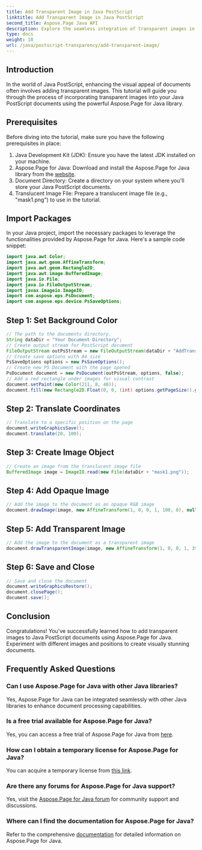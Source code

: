```yaml
---
title: Add Transparent Image in Java PostScript
linktitle: Add Transparent Image in Java PostScript
second_title: Aspose.Page Java API
description: Explore the seamless integration of transparent images in Java PostScript documents with Aspose.Page for Java. Elevate your document visualizations effortlessly.
type: docs
weight: 10
url: /java/postscript-transparency/add-transparent-image/
---
```

## Introduction
In the world of Java PostScript, enhancing the visual appeal of documents often involves adding transparent images. This tutorial will guide you through the process of incorporating transparent images into your Java PostScript documents using the powerful Aspose.Page for Java library.
## Prerequisites
Before diving into the tutorial, make sure you have the following prerequisites in place:
1. Java Development Kit (JDK): Ensure you have the latest JDK installed on your machine.
2. Aspose.Page for Java: Download and install the Aspose.Page for Java library from the [website](https://releases.aspose.com/page/java/).
3. Document Directory: Create a directory on your system where you'll store your Java PostScript documents.
4. Translucent Image File: Prepare a translucent image file (e.g., "mask1.png") to use in the tutorial.
## Import Packages
In your Java project, import the necessary packages to leverage the functionalities provided by Aspose.Page for Java. Here's a sample code snippet:
```java
import java.awt.Color;
import java.awt.geom.AffineTransform;
import java.awt.geom.Rectangle2D;
import java.awt.image.BufferedImage;
import java.io.File;
import java.io.FileOutputStream;
import javax.imageio.ImageIO;
import com.aspose.eps.PsDocument;
import com.aspose.eps.device.PsSaveOptions;
```
## Step 1: Set Background Color
```java
// The path to the documents directory.
String dataDir = "Your Document Directory";
// Create output stream for PostScript document
FileOutputStream outPsStream = new FileOutputStream(dataDir + "AddTransparentImage_outPS.ps");
// Create save options with A4 size
PsSaveOptions options = new PsSaveOptions();
// Create new PS Document with the page opened
PsDocument document = new PsDocument(outPsStream, options, false);
// Add a red rectangle under images for visual contrast
document.setPaint(new Color(211, 8, 48));
document.fill(new Rectangle2D.Float(0, 0, (int) options.getPageSize().getWidth(), 300));
```
## Step 2: Translate Coordinates
```java
// Translate to a specific position on the page
document.writeGraphicsSave();
document.translate(20, 100);
```
## Step 3: Create Image Object
```java
// Create an image from the translucent image file
BufferedImage image = ImageIO.read(new File(dataDir + "mask1.png"));
```
## Step 4: Add Opaque Image
```java
// Add the image to the document as an opaque RGB image
document.drawImage(image, new AffineTransform(1, 0, 0, 1, 100, 0), null);
```
## Step 5: Add Transparent Image
```java
// Add the image to the document as a transparent image
document.drawTransparentImage(image, new AffineTransform(1, 0, 0, 1, 350, 0), 255);
```
## Step 6: Save and Close
```java
// Save and close the document
document.writeGraphicsRestore();
document.closePage();
document.save();
```
## Conclusion
Congratulations! You've successfully learned how to add transparent images to Java PostScript documents using Aspose.Page for Java. Experiment with different images and positions to create visually stunning documents.
## Frequently Asked Questions
### Can I use Aspose.Page for Java with other Java libraries?
Yes, Aspose.Page for Java can be integrated seamlessly with other Java libraries to enhance document processing capabilities.
### Is a free trial available for Aspose.Page for Java?
Yes, you can access a free trial of Aspose.Page for Java from [here](https://releases.aspose.com/).
### How can I obtain a temporary license for Aspose.Page for Java?
You can acquire a temporary license from [this link](https://purchase.aspose.com/temporary-license/).
### Are there any forums for Aspose.Page for Java support?
Yes, visit the [Aspose.Page for Java forum](https://forum.aspose.com/c/page/39) for community support and discussions.
### Where can I find the documentation for Aspose.Page for Java?
Refer to the comprehensive [documentation](https://reference.aspose.com/page/java/) for detailed information on Aspose.Page for Java.
